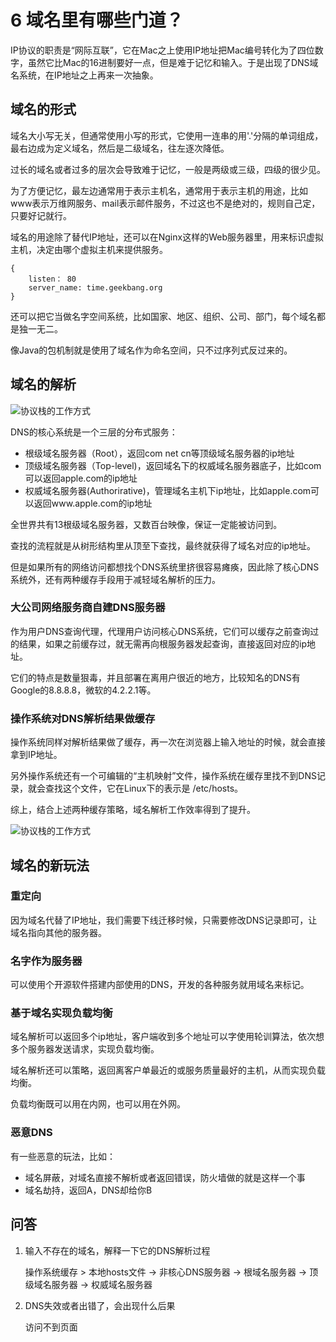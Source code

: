 # 6 域名里有哪些门道？

IP协议的职责是“网际互联”，它在Mac之上使用IP地址把Mac编号转化为了四位数字，虽然它比Mac的16进制要好一点，但是难于记忆和输入。于是出现了DNS域名系统，在IP地址之上再来一次抽象。


## 域名的形式

域名大小写无关，但通常使用小写的形式，它使用一连串的用'.'分隔的单词组成，最右边成为定义域名，然后是二级域名，往左逐次降低。

过长的域名或者过多的层次会导致难于记忆，一般是两级或三级，四级的很少见。


为了方便记忆，最左边通常用于表示主机名，通常用于表示主机的用途，比如www表示万维网服务、mail表示邮件服务，不过这也不是绝对的，规则自己定，只要好记就行。

域名的用途除了替代IP地址，还可以在Nginx这样的Web服务器里，用来标识虚拟主机，决定由哪个虚拟主机来提供服务。

```
{
	listen： 80
	server_name: time.geekbang.org
}
```

还可以把它当做名字空间系统，比如国家、地区、组织、公司、部门，每个域名都是独一无二。

像Java的包机制就是使用了域名作为命名空间，只不过序列式反过来的。




## 域名的解析


![协议栈的工作方式](https://blog-1258030304.cos.ap-guangzhou.myqcloud.com/books/master-http/http-dns-analysis.jpeg)

DNS的核心系统是一个三层的分布式服务：

- 根级域名服务器（Root），返回com net cn等顶级域名服务器的ip地址
- 顶级域名服务器（Top-level)，返回域名下的权威域名服务器底子，比如com可以返回apple.com的ip地址
- 权威域名服务器(Authorirative)，管理域名主机下ip地址，比如apple.com可以返回www.apple.com的ip地址

全世界共有13根级域名服务器，又数百台映像，保证一定能被访问到。

查找的流程就是从树形结构里从顶至下查找，最终就获得了域名对应的ip地址。

但是如果所有的网络访问都想找个DNS系统里挤很容易瘫痪，因此除了核心DNS系统外，还有两种缓存手段用于减轻域名解析的压力。

### 大公司网络服务商自建DNS服务器

作为用户DNS查询代理，代理用户访问核心DNS系统，它们可以缓存之前查询过的结果，如果之前缓存过，就无需再向根服务器发起查询，直接返回对应的ip地址。

它们的特点是数量狠毒，并且部署在离用户很近的地方，比较知名的DNS有Google的8.8.8.8，微软的4.2.2.1等。

### 操作系统对DNS解析结果做缓存

操作系统同样对解析结果做了缓存，再一次在浏览器上输入地址的时候，就会直接拿到IP地址。

另外操作系统还有一个可编辑的“主机映射”文件，操作系统在缓存里找不到DNS记录，就会查找这个文件，它在Linux下的表示是 /etc/hosts。


综上，结合上述两种缓存策略，域名解析工作效率得到了提升。


![协议栈的工作方式](https://blog-1258030304.cos.ap-guangzhou.myqcloud.com/books/master-http/http-dns-structure.jpeg)



## 域名的新玩法

### 重定向

因为域名代替了IP地址，我们需要下线迁移时候，只需要修改DNS记录即可，让域名指向其他的服务器。

### 名字作为服务器

可以使用个开源软件搭建内部使用的DNS，开发的各种服务就用域名来标记。

### 基于域名实现负载均衡

域名解析可以返回多个ip地址，客户端收到多个地址可以字使用轮训算法，依次想多个服务器发送请求，实现负载均衡。

域名解析还可以策略，返回离客户单最近的或服务质量最好的主机，从而实现负载均衡。

负载均衡既可以用在内网，也可以用在外网。

### 恶意DNS

有一些恶意的玩法，比如：

- 域名屏蔽，对域名直接不解析或者返回错误，防火墙做的就是这样一个事
- 域名劫持，返回A，DNS却给你B


## 问答

1. 输入不存在的域名，解释一下它的DNS解析过程

	操作系统缓存 > 本地hosts文件 -> 非核心DNS服务器 -> 根域名服务器 -> 顶级域名服务器 -> 权威域名服务器

2. DNS失效或者出错了，会出现什么后果

	访问不到页面






























